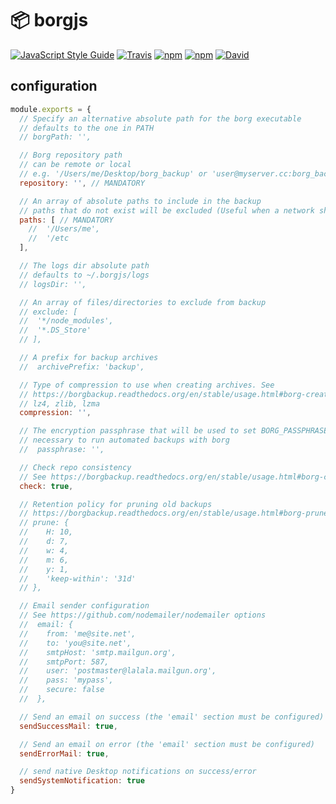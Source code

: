 # 📦 borgjs
[![JavaScript Style Guide](https://img.shields.io/badge/code%20style-standard-brightgreen.svg)](http://standardjs.com/)
[![Travis](https://img.shields.io/travis/vesparny/borgjs.svg)](https://travis-ci.org/vesparny/borgjs)
[![npm](https://img.shields.io/npm/dm/borgjs.svg)](https://npm-stat.com/charts.html?package=borgjs&from=2016-10-17)
[![npm](https://img.shields.io/npm/v/borgjs.svg)](https://www.npmjs.com/package/borgjs)
[![David](https://img.shields.io/david/vesparny/borgjs.svg)](https://david-dm.org/vesparny/borgjs)

## configuration
```js
module.exports = {
  // Specify an alternative absolute path for the borg executable
  // defaults to the one in PATH
  // borgPath: '',

  // Borg repository path
  // can be remote or local
  // e.g. '/Users/me/Desktop/borg_backup' or 'user@myserver.cc:borg_backup'
  repository: '', // MANDATORY

  // An array of absolute paths to include in the backup
  // paths that do not exist will be excluded (Useful when a network share is not mounted)
  paths: [ // MANDATORY
    //  '/Users/me',
    //  '/etc
  ],

  // The logs dir absolute path
  // defaults to ~/.borgjs/logs
  // logsDir: '',

  // An array of files/directories to exclude from backup
  // exclude: [
  //  '*/node_modules',
  //  '*.DS_Store'
  // ],

  // A prefix for backup archives
  //  archivePrefix: 'backup',

  // Type of compression to use when creating archives. See
  // https://borgbackup.readthedocs.org/en/stable/usage.html#borg-create
  // lz4, zlib, lzma
  compression: '',

  // The encryption passphrase that will be used to set BORG_PASSPHRASE env variable
  // necessary to run automated backups with borg
  //  passphrase: '',

  // Check repo consistency
  // See https://borgbackup.readthedocs.org/en/stable/usage.html#borg-check
  check: true,

  // Retention policy for pruning old backups
  // https://borgbackup.readthedocs.org/en/stable/usage.html#borg-prune for details.
  // prune: {
  //    H: 10,
  //    d: 7,
  //    w: 4,
  //    m: 6,
  //    y: 1,
  //    'keep-within': '31d'
  // },

  // Email sender configuration
  // See https://github.com/nodemailer/nodemailer options
  //  email: {
  //    from: 'me@site.net',
  //    to: 'you@site.net',
  //    smtpHost: 'smtp.mailgun.org',
  //    smtpPort: 587,
  //    user: 'postmaster@lalala.mailgun.org',
  //    pass: 'mypass',
  //    secure: false
  //  },

  // Send an email on success (the 'email' section must be configured)
  sendSuccessMail: true,

  // Send an email on error (the 'email' section must be configured)
  sendErrorMail: true,

  // send native Desktop notifications on success/error
  sendSystemNotification: true
}
```
